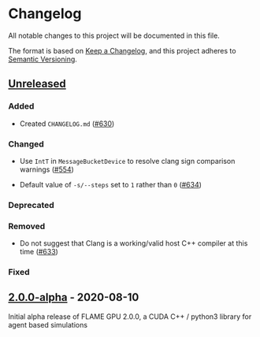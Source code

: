 # Changelog

All notable changes to this project will be documented in this file.

The format is based on [Keep a Changelog](https://keepachangelog.com/en/1.0.0/),
and this project adheres to [Semantic Versioning](https://semver.org/spec/v2.0.0.html).

## [Unreleased]

### Added

+ Created `CHANGELOG.md` ([#630](https://github.com/FLAMEGPU/FLAMEGPU2/pull/630))

### Changed
+ Use `IntT` in `MessageBucketDevice` to resolve clang sign comparison warnings ([#554](https://github.com/FLAMEGPU/FLAMEGPU2/issues/554))

+ Default value of `-s/--steps` set to `1` rather than `0` ([#634](https://github.com/FLAMEGPU/FLAMEGPU2/issues/634))

### Deprecated

### Removed

+ Do not suggest that Clang is a working/valid host C++ compiler at this time ([#633](https://github.com/FLAMEGPU/FLAMEGPU2/issues/633))

### Fixed

<!-- 
## [2.0.0-alpha.1] - 2020-XX-YY

### Added

### Changed

### Deprecated

### Removed

### Fixed
-->

## [2.0.0-alpha] - 2020-08-10

Initial alpha release of FLAME GPU 2.0.0, a CUDA C++ / python3 library for agent based simulations

[Unreleased]: https://github.com/FLAMEGPU/FLAMEGPU/compare/v2.0.0-alpha...HEAD
<!-- [2.0.0-alpha.2]: https://github.com/FLAMEGPU/FLAMEGPU/compare/v2.0.0-alpha.1...v2.0.0-alpha.2 -->
<!-- [2.0.0-alpha.1]: https://github.com/FLAMEGPU/FLAMEGPU/compare/v2.0.0-alpha...v2.0.0-alpha.1 -->
[2.0.0-alpha]: https://github.com/FLAMEGPU/FLAMEGPU/releases/tag/v2.0.0-alpha